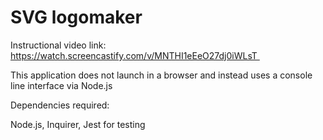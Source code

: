 # SVG logomaker

Instructional video link: https://watch.screencastify.com/v/MNTHI1eEeO27dj0iWLsT  

This application does not launch in a browser and instead uses a console line interface via Node.js

Dependencies required:

Node.js, Inquirer, Jest for testing


